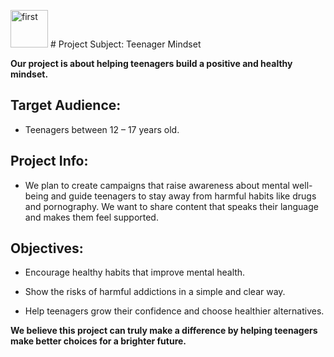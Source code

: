 <img width="60" height="60" alt="first" src="https://github.com/user-attachments/assets/efc093c2-5e18-455a-b8ed-96f64f35a02b" /> # Project Subject: Teenager Mindset

**Our project is about helping teenagers build a positive and healthy mindset.**

## Target Audience:
- Teenagers between 12 – 17 years old.

## Project Info:
- We plan to create campaigns that raise awareness about mental well-being and guide teenagers to stay away from harmful habits like drugs and pornography. We want to share content that speaks their language and makes them feel supported.

## Objectives:
- Encourage healthy habits that improve mental health.

- Show the risks of harmful addictions in a simple and clear way.

- Help teenagers grow their confidence and choose healthier alternatives.
 
**We believe this project can truly make a difference by helping teenagers make better choices for a brighter future.**
